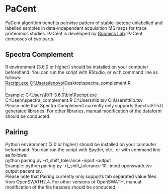 # PaCent
PaCent algorithm benefits pairwise pattern of stable-isotope unlabelled and labelled samples in data-independent acquisition MS maps for trace proteomics studies. PaCent is developed by [Guomics Lab](http://www.guomics.com).
PaCent composes of two parts. 

## Spectra Complement
R environment (3.6.0 or higher) should be installed on your computer beforehand. 
You can run the script with RStudio, or with command line as follows:
<br>Rscript.exe C:\Users\lenovo\Desktop\spectra_complement.R <input original library> <output consensus library>
<br>Example: C:\Users\R\R-3.6.0\bin\Rscript.exe C:\Users\spectra_complement.R C:\Users\tlib.tsv C:\Users\ttlib.tsv
<br>Please note that Spectra Complement currently only supports SpectraST5.0 generated libraries. For other libraries, manual modification of the dataform should be conducted.

## Pairing
Python environment (3.0 or higher) should be installed on your computer beforehand.
You can run the script with Spyder, etc., or with command line as follows:
<br>python pairing.py -rt_shift_tolerance <value> -input <file> -output <file>
<br>Example: python pairing.py -rt_shift_tolerance 10 -input openswath.tsv -output pacent.tsv.
<br>Please note that Pairing currently only supports tab separated value files from OpenSWATH2.4. For other versions of OpenSWATH, manual modification of the file headers should be conducted. 
  
